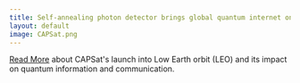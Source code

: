 ```yaml
---
title: Self-annealing photon detector brings global quantum internet one step closer to feasibility
layout: default
image: CAPSat.png
---
```


[Read More](https://physics.illinois.edu/news/CAPSat-in-orbit ) about CAPSat's launch into Low Earth orbit (LEO) and its impact on quantum information and communication. 
